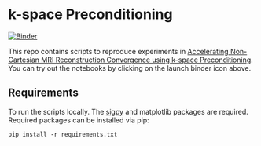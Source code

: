 # k-space Preconditioning

[![Binder](https://mybinder.org/badge_logo.svg)](https://mybinder.org/v2/gh/mikgroup/kspace_precond/master)

This repo contains scripts to reproduce experiments in [Accelerating Non-Cartesian MRI Reconstruction Convergence using k-space Preconditioning](https://arxiv.org/abs/1902.09657). You can try out the notebooks by clicking on the launch binder icon above.

## Requirements

To run the scripts locally. The [sigpy](https://github.com/mikgroup/sigpy.git) and matplotlib packages are required.
Required packages can be installed via pip:
	
	pip install -r requirements.txt
